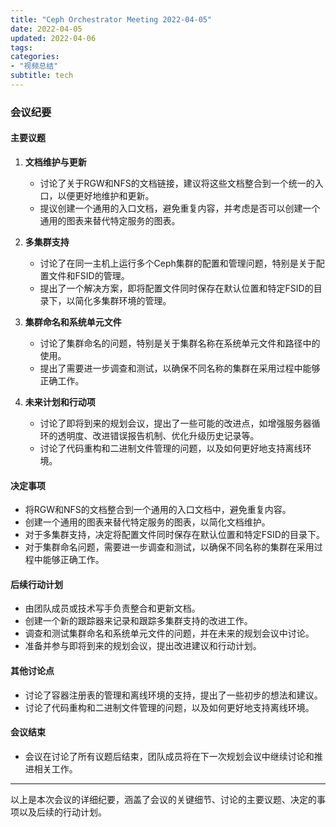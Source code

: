 ```yaml
---
title: "Ceph Orchestrator Meeting 2022-04-05"
date: 2022-04-05
updated: 2022-04-06
tags:
categories:
- "视频总结"
subtitle: tech
---
```



### 会议纪要

#### 主要议题
1. **文档维护与更新**
   - 讨论了关于RGW和NFS的文档链接，建议将这些文档整合到一个统一的入口，以便更好地维护和更新。
   - 提议创建一个通用的入口文档，避免重复内容，并考虑是否可以创建一个通用的图表来替代特定服务的图表。

2. **多集群支持**
   - 讨论了在同一主机上运行多个Ceph集群的配置和管理问题，特别是关于配置文件和FSID的管理。
   - 提出了一个解决方案，即将配置文件同时保存在默认位置和特定FSID的目录下，以简化多集群环境的管理。

3. **集群命名和系统单元文件**
   - 讨论了集群命名的问题，特别是关于集群名称在系统单元文件和路径中的使用。
   - 提出了需要进一步调查和测试，以确保不同名称的集群在采用过程中能够正确工作。

4. **未来计划和行动项**
   - 讨论了即将到来的规划会议，提出了一些可能的改进点，如增强服务器循环的透明度、改进错误报告机制、优化升级历史记录等。
   - 讨论了代码重构和二进制文件管理的问题，以及如何更好地支持离线环境。

#### 决定事项
- 将RGW和NFS的文档整合到一个通用的入口文档中，避免重复内容。
- 创建一个通用的图表来替代特定服务的图表，以简化文档维护。
- 对于多集群支持，决定将配置文件同时保存在默认位置和特定FSID的目录下。
- 对于集群命名问题，需要进一步调查和测试，以确保不同名称的集群在采用过程中能够正确工作。

#### 后续行动计划
- 由团队成员或技术写手负责整合和更新文档。
- 创建一个新的跟踪器来记录和跟踪多集群支持的改进工作。
- 调查和测试集群命名和系统单元文件的问题，并在未来的规划会议中讨论。
- 准备并参与即将到来的规划会议，提出改进建议和行动计划。

#### 其他讨论点
- 讨论了容器注册表的管理和离线环境的支持，提出了一些初步的想法和建议。
- 讨论了代码重构和二进制文件管理的问题，以及如何更好地支持离线环境。

#### 会议结束
- 会议在讨论了所有议题后结束，团队成员将在下一次规划会议中继续讨论和推进相关工作。

---

以上是本次会议的详细纪要，涵盖了会议的关键细节、讨论的主要议题、决定的事项以及后续的行动计划。